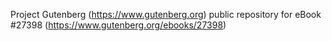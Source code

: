 Project Gutenberg (https://www.gutenberg.org) public repository for eBook #27398 (https://www.gutenberg.org/ebooks/27398)
